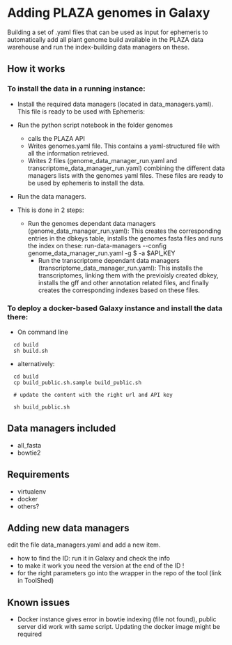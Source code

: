 # Adding PLAZA genomes in Galaxy

Building a set of .yaml files that can be used as input for ephemeris to automatically add all plant genome build available in the PLAZA data warehouse and run the index-building data managers on these.

## How it works


### To install the data in a running instance:

- Install the required data managers (located in data_managers.yaml). This file is ready to be used with Ephemeris:

- Run the python script notebook in the folder genomes
  - calls the PLAZA API
  - Writes genomes.yaml file. This contains a yaml-structured file with all the information retrieved.
  - Writes 2 files (genome_data_manager_run.yaml and transcriptome_data_manager_run.yaml) combining the different data managers lists with the genomes yaml files. These files are ready to be used by ephemeris to install the data.

- Run the data managers. 
 - This is done in 2 steps:
	- Run the genomes dependant data managers (genome_data_manager_run.yaml): This creates the corresponding entries in the dbkeys table, installs the genomes fasta files and runs the index on these:
		run-data-managers --config genome_data_manager_run.yaml -g $ -a $API_KEY
        - Run the transcriptome dependant data managers (transcriptome_data_manager_run.yaml): This installs the transcriptomes, linking them with the previoisly created dbkey, installs the gff and other annotation related files, and finally creates the corresponding indexes based on these files. 
		


### To deploy a docker-based Galaxy instance and install the data there:
- On command line

```
  cd build
  sh build.sh
```

- alternatively:

```
  cd build
  cp build_public.sh.sample build_public.sh

  # update the content with the right url and API key

  sh build_public.sh
```

## Data managers included

- all_fasta
- bowtie2

## Requirements

- virtualenv
- docker
- others?

## Adding new data managers

edit the file data_managers.yaml and add a new item.

- how to find the ID: run it in Galaxy and check the info
- to make it work you need the version at the end of the ID !
- for the right parameters go into the wrapper in the repo of the tool (link in ToolShed)

## Known issues

- Docker instance gives error in bowtie indexing (file not found), public server did work with same script. Updating the docker image might be required
